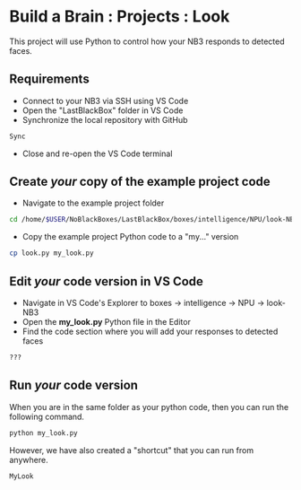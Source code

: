 # Build a Brain : Projects : Look
This project will use Python to control how your NB3 responds to detected faces.

## Requirements
- Connect to your NB3 via SSH using VS Code
- Open the "LastBlackBox" folder in VS Code
- Synchronize the local repository with GitHub
```bash
Sync
```
- Close and re-open the VS Code terminal

## Create *your* copy of the example project code
- Navigate to the example project folder
```bash
cd /home/$USER/NoBlackBoxes/LastBlackBox/boxes/intelligence/NPU/look-NB3
```
- Copy the example project Python code to a "my..." version
```bash
cp look.py my_look.py
```

## Edit *your* code version in VS Code
- Navigate in VS Code's Explorer to boxes -> intelligence -> NPU -> look-NB3
- Open the **my_look.py** Python file in the Editor
- Find the code section where you will add your responses to detected faces
```python
???
```

## Run *your* code version
When you are in the same folder as your python code, then you can run the following command.
```bash
python my_look.py
```
However, we have also created a "shortcut" that you can run from anywhere.
```bash
MyLook
```